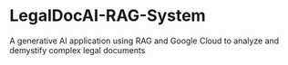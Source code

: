 # LegalDocAI-RAG-System
A generative AI application using RAG and Google Cloud to analyze and demystify complex legal documents
